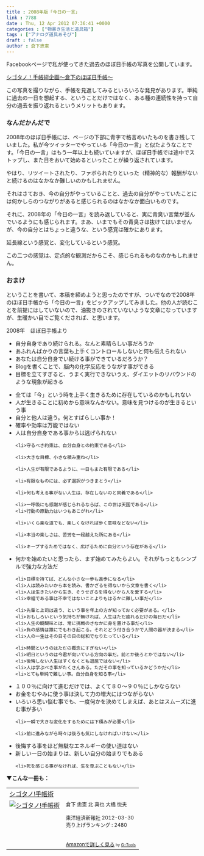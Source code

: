 ```yaml
---
title : 2008年版「今日の一言」
link : 7788
date : Thu, 12 Apr 2012 07:36:41 +0000
categories : ["物書き生活と道具箱"]
tags : ["アナログ道具あそび"]
draft : false
author : 倉下忠憲
---
```


Facebookページで私が使ってきた過去のほぼ日手帳の写真を公開しています。

<a href="http://www.facebook.com/media/set/?set=a.352384228145837.97310.100366706680925&amp;type=3">シゴタノ！手帳術企画〜倉下のほぼ日手帳〜</a>

この写真を撮りながら、手帳を見返してみるといろいろな発見があります。単純に過去の一日を想起する、ということだけではなく、ある種の連続性を持って自分の過去を振り返れるというメリットもあります。

<h3>なんだかんだで</h3>
2008年のほぼ日手帳には、ページの下部に青字で格言めいたものを書き残していました。私が今ツイッターでやっている「今日の一言」と似たようなことです。「今日の一言」はもう一年以上も続いていますが、ほぼ日手帳では途中でストップし、また日をおいて始めるといったことが繰り返されています。

やはり、リツイートされたり、ファボられたりといった（精神的な）報酬がないと続けるのはなかなか難しいのかもしれません。

それはさておき、今の自分がやっていることと、過去の自分がやっていたことには何かしらのつながりがあると感じられるのはなかなか面白いものです。

それに、2008年の「今日の一言」を読み返していると、実に青臭い言葉が並んでいるようにも感じられます。まあ、いまでもその青臭さは抜けてはいませんが、今の自分とはちょっと違うな、という感覚は確かにあります。

延長線という感覚と、変化しているという感覚。

この二つの感覚は、定点的な観測だからこそ、感じられるものなのかもしれません。

<h3>おまけ</h3>
ということを書いて、本稿を締めようと思ったのですが、ついでなので2008年のほぼ日手帳から「今日の一言」をピックアップしてみました。他の人が読むことを前提にはしていないので、油抜きのされていないような文章になっていますが、生暖かい目でご覧くだされば、と思います。


2008年　ほぼ日手帳より

<ul>
	<li>自分自身であり続けられる。なんと素晴らしい事だろうか</li>
	<li>あふれんばかりの言葉も上手くコントロールしないと何も伝えられない</li>
	<li>あなたは自分自身でい続ける事ができているだろうか？</li>
	<li>Blogを書くことで、脳内の化学反応をうながす事ができる</li>
	<li>目標を立てすぎると、うまく実行できないうえ、ダイエットのリバウンドのような現象が起きる</li>
</ul>
<ul>
	<li>全ては「今」という時を上手く生きるために存在しているのかもしれない</li>
	<li>人が生きることに初めから意味なんかない。意味を見つけるのが生きるという事</li>
	<li>自分と他人は違う。何とすばらしい事か！</li>
<li>確率や効率は万能ではない</li>
	<li>人は自分自身である事からは逃げられない</li>
</ul>



<ul>

	<li>守るべき約束は、自分自身との約束である</li>

	<li>大きな目標、小さな積み重ね</li>

	<li>人生が有限であるように、一日もまた有限である</li>

	<li>有限なものには、必ず選択がつきまとう</li>

	<li>何も考える事がない人生は、存在しないのと同義である</li>

</ul>


<ul>

	<li>一呼吸にも感謝が感じられるならば、この世は天国である</li>
	<li>行動の原動力はいつもあこがれ</li>

	<li>いくら楽な道でも、楽しくなければ歩く意味などない</li>

	<li>本当の楽しさは、苦労を一段越えた所にある</li>

	<li>キープするためではなく、広げるために自分という存在がある</li>


</ul>
<ul>
	<li>何かを始めたいと思ったら、まず始めてみたらよい。それがもっともシンプルで強力な方法だ</li>

	<li>目標を持てば、どんな小さな一歩も進歩になる</li>
	<li>人は読みたいから本を読み、書かざるを得ないから文章を書く</li>
	<li>人は生きたいから生き、そうせざるを得ないから人を愛する</li>
	<li>幸福である事は不幸ではないことよりもはるかに難しい事だ</li>
</ul>



<ul>

	<li>先輩と上司は違う、という事を年上の方が知っておく必要がある。</li>
	<li>おもしろいという気持ちが無ければ、人生はただ疲れるだけの毎日だ</li>
	<li>人生の醍醐味とは、常に挑戦のさなかに身を置ける事だ</li>
	<li>負の感情は誰にでもわき起こる。それとどう付き合うかで人間の器が決まる</li>
	<li>人の一生はその日その日の総和でなりたっている</li>

</ul>

<ul>

	<li>時間というのはただの概念にすぎない</li>
	<li>明日というのは今君が向いている方向の事だ。前とか後ろとかではない</li>
	<li>後悔しない人生はすくなくとも退屈ではない</li>
	<li>人は学ぶべき事がたくさんある。ただその事を知っているかどうかだ</li>
	<li>とても単純で難しい事。自分自身を知る事</li>

</ul>
<ul>
	<li>１００％に向けて進むだけでは、よくて８０〜９０％にしかならない</li>
	<li>お金をむやみに使う事は決して力の増大にはつながらない</li>
	<li>いろいろ思い悩む事でも、一度何かを決めてしまえば、あとはスムーズに進む事が多い</li>

	<li>一瞬で大きな変化をするためには下積みが必要</li>

	<li>前に進みながら時々は後ろも気にしなければいけない</li>
</ul>



<ul>
	<li>後悔する事をほど無駄なエネルギーの使い道はない</li>
	<li>
新しい一日の始まりは、新しい自分の始まりでもある</li>

	<li>死を感じる事がなければ、生を尊ぶこともない</li>
</ul>
<strong>
▼こんな一冊も：</strong>

<table  border="0" cellpadding="5"><tr><td colspan="2"><a href="http://www.amazon.co.jp/%E3%82%B7%E3%82%B4%E3%82%BF%E3%83%8E-%E6%89%8B%E5%B8%B3%E8%A1%93-%E5%80%89%E4%B8%8B-%E5%BF%A0%E6%86%B2/dp/4492044574%3FSubscriptionId%3D15SMZCTB9V8NGR2TW082%26tag%3Drashita1000-22%26linkCode%3Dxm2%26camp%3D2025%26creative%3D165953%26creativeASIN%3D4492044574" target="_blank">シゴタノ!手帳術</a><img src="http://www.assoc-amazon.jp/e/ir?t=rashita1000-22&l=ur2&o=9" width="1" height="1" style="border: none;" alt="" /></td></tr><tr><td valign="top"><a href="http://www.amazon.co.jp/%E3%82%B7%E3%82%B4%E3%82%BF%E3%83%8E-%E6%89%8B%E5%B8%B3%E8%A1%93-%E5%80%89%E4%B8%8B-%E5%BF%A0%E6%86%B2/dp/4492044574%3FSubscriptionId%3D15SMZCTB9V8NGR2TW082%26tag%3Drashita1000-22%26linkCode%3Dxm2%26camp%3D2025%26creative%3D165953%26creativeASIN%3D4492044574" target="_blank"><img src="http://ecx.images-amazon.com/images/I/51WvT0LmqEL._SL160_.jpg" border="0" alt="シゴタノ!手帳術" /></a></td><td valign="top"><font size="-1">倉下 忠憲 北 真也 大橋 悦夫 <br /><br />東洋経済新報社  2012-03-30<br />売り上げランキング : 2480<br /><br /><br /><a href="http://www.amazon.co.jp/%E3%82%B7%E3%82%B4%E3%82%BF%E3%83%8E-%E6%89%8B%E5%B8%B3%E8%A1%93-%E5%80%89%E4%B8%8B-%E5%BF%A0%E6%86%B2/dp/4492044574%3FSubscriptionId%3D15SMZCTB9V8NGR2TW082%26tag%3Drashita1000-22%26linkCode%3Dxm2%26camp%3D2025%26creative%3D165953%26creativeASIN%3D4492044574" target="_blank">Amazonで詳しく見る</a></font><font size="-2"> by <a href="http://www.goodpic.com/mt/aws/index.html" >G-Tools</a></font></td></tr></table>



